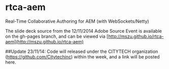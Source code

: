 rtca-aem
========

Real-Time Collaborative Authoring for AEM (with WebSockets/Netty)

The slide deck source from the 12/11/2014 Adobe Source Event is available on the gh-pages branch, and can be viewed via [http://mszu.github.io/rtca-aem](http://mszu.github.io/rtca-aem)

##Update 23/11/14: Code will released under the CITYTECH organization (https://github.com/Citytechinc) within the week, and a link will be posted here.
